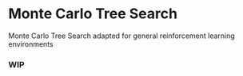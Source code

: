 # Monte Carlo Tree Search
Monte Carlo Tree Search adapted for general reinforcement learning environments

### WIP
